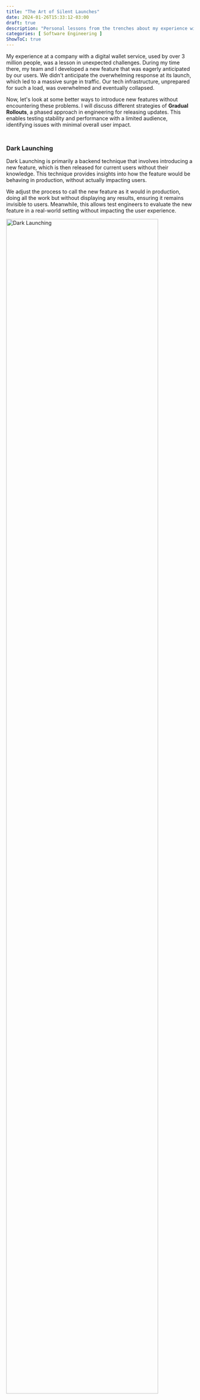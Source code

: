 ```yaml
---
title: "The Art of Silent Launches"
date: 2024-01-26T15:33:12-03:00
draft: true
description: "Personal lessons from the trenches about my experience with gradual rollouts of features."
categories: [ Software Engineering ]
ShowToC: true
---
```


My experience at a company with a digital wallet service, used by over 3 million people, was a lesson in unexpected challenges. During my time there, my team and I developed a new feature that was eagerly anticipated by our users. We didn't anticipate the overwhelming response at its launch, which led to a massive surge in traffic. Our tech infrastructure, unprepared for such a load, was overwhelmed and eventually collapsed.

Now, let's look at some better ways to introduce new features without encountering these problems. I will discuss different strategies of **Gradual Rollouts**, a phased approach in engineering for releasing updates. This enables testing stability and performance with a limited audience, identifying issues with minimal overall user impact.

<p style="margin-top: 45px;"></p>

### Dark Launching

Dark Launching is primarily a backend technique that involves introducing a new feature, which is then released for current users without their knowledge. This technique provides insights into how the feature would be behaving in production, without actually impacting users.

We adjust the process to call the new feature as it would in production, doing all the work but without displaying any results, ensuring it remains invisible to users. Meanwhile, this allows test engineers to evaluate the new feature in a real-world setting without impacting the user experience.

<img src="/images/dark-launching.png" alt="Dark Launching" style="width:90%; height:auto;">

This process allows for performance testing, issue detection, infrastructure scaling assessments and stress testing under actual traffic conditions. Dark launching is particularly effective for critical updates where precision is crucial and risks are high. Its strength lies in testing features discreetly, maintaining user experience while identifying potential issues early. However, it requires significant backend effort and may not capture real user reactions or feedback, as users are unaware of the changes being tested.
Essentially, it offers a safer, more effective way to ensure new updates are ready for broader release.

<p style="margin-top: 45px;"></p>

### Canary Release

Canary Release is a method used to minimize the risk of deploying new versions by initially introducing the update to a small group of users. This approach involves gradually extending the update across the entire system.

This technique starts with the new version being deployed to a part of the infrastructure not yet accessed by users, and then the process continues by gradually routing some user traffic to the  new version.

<img src="/images/canary-release.png" alt="Canary Release" style="width:90%; height:auto;">
<p style="margin-top: 30px;"></p>

The term is derived from an [old mining practice](https://www.smithsonianmag.com/smart-news/story-real-canary-coal-mine-180961570/), where miners took canaries into mines as an early warning system against toxic gases. Just as the canary would alert miners to danger, a canary release detects potential issues in a software update before it affects all users.

In modern distributed systems, instead of using a router for this process, various strategies are employed. These include rolling out updates to specific geographic regions first or to specific user groups based on criteria like user behavior, device type, or membership tier.

Canary Release is particularly effective for applications requiring extensive user feedback where minimizing risk is crucial. The major advantage lies in its ability to detect issues early with minimal user impact. However, it demands meticulous monitoring and can lead to a slower overall release process.

> 💡 <span style="color: #9B9C9D;">
The concepts of **Dark Launching** and **Canary Release** have evolved over time, leading to some confusion. Nowadays, they are often used interchangeably, but it's important to note that they are not the same.
</span>

Alongside the mentioned strategies, **Feature Toggles** are essential in implementing Canary Releases. They enable the introduction of new features within the same production environment. This approach allows for incremental rollouts to these specific user groups, streamlining the release process and reducing the need for maintaining multiple environments.

<img src="/images/feature-toggle.png" alt="Feature Toggles" style="width:80%; height:auto;">

> 💡 <span style="color: #9B9C9D;"> **Feature Toggle** is also referred to as **Feature Flag** in some engineering contexts, highlighting its role in enabling and disabling certain features.
</span>

<p style="margin-top: 45px;"></p>

### Shadow Testing

Shadow testing is a technique used to compare the current environment with a new one that includes a new feature. Its purpose is to identify and reduce potential risks before releasing the new feature to users, all without users ever knowing it's happening.

In shadow testing, we observe how real users interact with our system by examining their actual traffic, all without impacting the code or the experience of users in the production environment.

<img src="/images/shadow-testing.png" alt="Shadow Testing" style="width:150%; height:auto;">

A replica of the production environment is created to mimic real user traffic. This environment serves as a _shadow_ of the production environment. The new feature is then tested in a different environment. After testing, the responses from both environments are compared by test engineers to identify any risks before introducing the new feature to the production environment.

This technique is particularly convenient in scenarios where accurate performance assessment under real-world conditions is essential, without the risk of disrupting user experience. It’s ideal for systems that handle sensitive data or complex transactions, where unnoticed errors could lead to significant issues. 

The primary advantage of Shadow Testing is its ability to provide a realistic evaluation of new features, without affecting end users. However, it can be resource-intensive to set up and maintain a parallel environment, and it may not fully capture user experience aspects, since interactions are only simulated, not directly observed.

<p style="margin-top: 45px;"></p>

### TL;DR

| Gradual&nbsp;Rollout&nbsp;Strategy   | Description |
| ------------------------------- | ----------- |
| **Dark Launching**              | Deploying a feature in production without making it visible to users. The functionality is _dark_ to users, but can be selectively enabled for testing purposes. |
| **Canary Release**              | Rolling out a new feature incrementally to a small subset of users before a full deployment, often implemented through the use of **Feature Toggles**.    |
| **Shadow Testing**              | Duplicating real traffic to a parallel new service version, which processes it without affecting or being noticed by users, allowing performance and stability testing under real conditions. |

---

- _["The Top 10 Adages in Continuous Deployment" by C. Parnin et al. (2017)](https://ieeexplore.ieee.org/stamp/stamp.jsp?tp=&arnumber=7927896&isnumber=7927880)_

- _["We’re Doing It Live" by G. Schermann, J. Cito, P. Leitner, U. Zdun and H. C. Gall (2018)](https://www.sciencedirect.com/science/article/abs/pii/S0950584917302136?via%3Dihub)._


